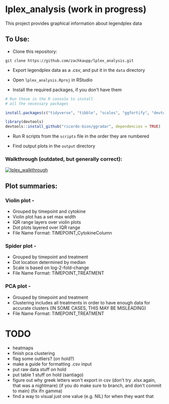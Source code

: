 # lplex_analysis (work in progress)

This project provides graphical information about legendplex data

## To Use:

- Clone this repository:
```
git clone https://github.com/zachkaupp/lplex_analysis.git
```

- Export legendplex data as a .csv, and put it in the `data` directory

- Open `lplex_analysis.Rproj` in RStudio

- Install the required packages, if you don't have them
```r
# Run these in the R console to install
# all the necessary packages

install.packages(c("tidyverse", "tibble", "scales", "ggfortify", "devtools", "cluster", "crayon", "glue"))

library(devtools)
devtools::install_github("ricardo-bion/ggradar", dependencies = TRUE)
```

- Run R scripts from the `scripts` file in the order they are numbered

- Find output plots in the `output` directory

### Walkthrough (outdated, but generally correct):
[![lplex_walkthrough](http://img.youtube.com/vi/Aqx3z4Fg1aw/0.jpg)](http://www.youtube.com/watch?v=Aqx3z4Fg1aw)

## Plot summaries:
### Violin plot -
- Grouped by timepoint and cytokine
- Violin plot has a set max width
- IQR range layers over violin plots
- Dot plots layered over IQR range
- File Name Format: TIMEPOINT_CytokineColumn

### Spider plot -
- Grouped by timepoint and treatment
- Dot location determined by median
- Scale is based on log-2-fold-change
- File Name Format: TIMEPOINT_TREATMENT

### PCA plot -
- Grouped by timepoint and treatment
- Clustering includes all treatments in order to have enough data for accurate clusters (IN SOME CASES, THIS MAY BE MISLEADING)
- File Name Format: TIMEPOINT_TREATMENT

# TODO
- heatmaps
- finish pca clustering
- flag some outliers? (on hold?)
- make a guide for formatting .csv input
- put raw data stuff on hold
- put table 1 stuff on hold (santiago)
- figure out why greek letters won't export in csv (don't try .xlsx again, that was a nightmare) (if you do make sure to branch, and don't commit to main) (fix ifn gamma)
- find a way to visual just one value (e.g. NIL) for when they want that
